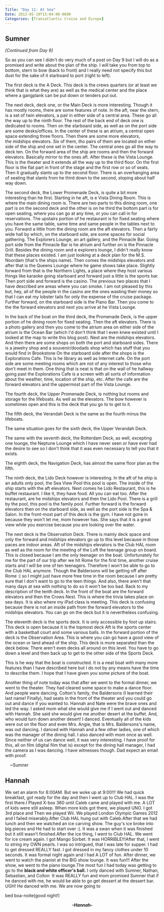 ```yaml
---
Title: "Day 11: At Sea"
Date: 2012-05-10T15:04:00-0600
Categories: [Transatlantic Cruise and Europe]
---
```


## Sumner
*[Continued from Day 9]*

So as you can see I didn't do very much of a post on Day 9 but I will do
as a promised and write about the plan of the ship. I will take you from
top to bottom, stern to bow (back to front) and I really need not
specify this but dust for the sake of it starboard to port (right to
left).

The first deck is the A Deck. This deck is the crews quarters (or at
least we think that is what they are) as well as the medical center and
the place where a gangplank can be put down or tenders put out.

The next deck, deck one, or the Main Deck is more interesting. Though it
has mostly rooms, there are some features of note. In the aft, near the
stern, is a set of twin elevators, a pair in either side of a central
area. These go all the way up to the ninth floor. The rest of the back
end of deck one is dedicated to rooms. Then on the starboard side, as
well as on the port side are some desks/offices. In the center of these
is an atrium, a central open space extending three floors. Then there
are some more elevators, the midships elevators. Six of them, tho pairs
of them are located on either side of the ship and one set in the
center. The central ones go all the way to deck ten. On the forward area
of the ship are rooms and then the forward elevators. Basically mirror
to the ones aft. After these is the Vista Lounge. This is the theater
and it extends all the way up to the third floor. On the first floor is
the flat part in front of the stage and the first row or so of seats.
Then it gradually slants up to the second floor. There is an overhanging
area of seating that slants from he third down to the second, stoping
about half way down.

The second deck, the Lower Promenade Deck, is quite a bit more
interesting than he first. Starting in he aft, is e Vista Dining Room.
This is where the main dining room is. There are two parts to this
dining room, one part is on the second deck and the other is on he third
the bottom part is for open seating, where you can go at any time, or
you can call in for reservations. The upstairs portion of he restaurant
is for fixed seating where you have the same table, same time and same
people in the tables next to you. Forward a little from the dining room
are the aft elevators. Then a fairly wide hall by which, on the
starboard side, are some spaces for social gathering. The Explorers
Lounge, an art gallery, and the Pinnacle Bar. Going port side from the
Pinnacle Bar is he atrium and further on is the Pinnacle Grill. Besides
the dining room and e explorers lounge, I didn't really know that these
places existed. I am just looking at a deck plan for the M.S. Noordam
(that's the ships name). Then comes the midships elevators and after
that is the Queens Lounge where he game shows take place. Slightly
forward from that is the Northern Lights, a place where they host
various things like karaoke going starboard and forward just a little is
the sports bar. Then port side and forward is the casino. The previous
two places that I have described are areas where you can smoke. I am not
pleased by this but, hey, all of the people in the casino are the ones
wasting their money so that I can eat my lobster tails for only the
expense of the cruise package. Further forward, on the starboard side is
the Piano Bar. Then you come to the the forward elevators and next you
arrive at he Vista Lounge.

In the back of the boat on the third deck, the Promenade Deck, is the
upper portion of he dining room for fixed seating. Then the aft
elevators. There is a photo gallery and then you come to the atrium area
on either side of the atrium is the Ocean Bar (which I'd don't think
that I even knew existed until I looked at the map to write this blog
post). Next are the midships elevators. And then there are some shops on
both the port and starboard sides. There is a jewelry shop and a
souvenir/doodads shop which has stuff that you would find in Brookstone
On the starboard side after the shops is the Explorations Cafe. This is
he library as well as Internet cafe. On the port side are some meeting
rooms which are not of any interest to those who don't meet in them. One
thing that is neat is that on the wall of he hallway going past the
Explorations Cafe is a screen with all sorts of information about the
weather, time, location of the ship, etc. After the cafe are the forward
elevators and the uppermost part of the Vista Lounge.

The fourth deck, the Upper Promenade Deck, is nothing but rooms and
storage for the lifeboats. As well as the elevators. The bow however is
sometimes open and this is the deck that you go to to get to it.

The fifth deck, the Verandah Deck is the same as the fourth minus the
lifeboats.

The same situation goes for the sixth deck, the Upper Verandah Deck.

The same with the seventh deck, the Rotterdam Deck, as well, excepting
one lounge, the Neptune Lounge which I have never seen or have ever had
the desire to see so I don't think that it was even necessary to tell
you that it exists.

The eighth deck, the Navigation Deck, has almost the same floor plan as
the fifth.

The ninth deck, the Lido Deck however is interesting. In the aft of he
ship is an adults only pool, the Sea View Pool this pool is open. The
inside of the ship starts with the aft elevators. Next comes he Lido
Restaurant, this is he buffet restaurant. I like it, they have food. All
you can eat too. After the restaurant, are he midships elevators and
then the Lido Pool. There is a grill by the pool, this pool is the
family pool. Further forward is the forward elevators then on the
starboard side, as well as the port side is the Spa & Salon. In
the front-most part of this deck is the gym. I have not gone in because
they won't let me, mom however has. She says that it is a great view
while you exercise because you are looking over the water.

The next deck is the Observation Deck. There is mainly deck space and
only the forward and midships elevators go up to this level because in
those paces are indoor areas. Aft of the midships elevators is the Club
HAL room as well as the room for the meeting of the Loft the teenage
group on board. This is closed because I am the only teenager on the
boat. Unfortunately for me for the part of our trip after we hit Rome
for the first time, another cruise starts and I will be one of ten
teenagers. Therefore I won't be able to go to the Club HAL anymore.
Though the Baldersons will be getting off after Rome :( so I might just
have more free time in the room because I am pretty sure that I don't
want to go to the teen things. And also, there aren't that many days at
sea with nothing to do so it won't be too bad. Back to my description of
the tenth deck. In the front of the boat are the forward elevators and
then the Crows Nest. This is where the trivia takes place on sea days.
It is also where my iPad class is meeting. This deck is confusing
because there is not an inside path from the forward elevators to the
midships elevators. You can go on the deck but it is nevertheless
confusing.

The eleventh deck is the sports deck. It is only accessible by foot up
stairs. This deck is open because it is the topmost deck Aft is the
sports center with a basketball court and some various balls. In the
forward portion of the deck is the Observation Area. This is where you
can go have a good view of the ocean or land ahead of the ship. This
deck is more separated than the deck below. There aren't even decks all
around on this level. You have to go down a level and then back up to
get to the other side of the Sports Deck.

This is he way that the boat is constructed. It is a neat boat with many
more features than I have described here but I do not by any means have
the time to describe them. I hope that I have given you some picture of
the boat.

Another thing of note today was that after we went to the formal dinner,
we went to the theater. They had cleared some space to make a dance
floor. And people were dancing. Colton's family, the Baldersons (I
learned their last name! Finally), had seats in the front of the theater
and you could go out and dance if you wanted to. Hannah and Nate were
the brave ones and led the way. I asked mom what she would give me if I
went out and danced with Hannah. She said she would give me another
desert at the buffet. And, who would turn down another desert! I danced.
Eventually all of the kids were out on the floor and even Mrs. Angie,
that is Mrs. Baldersons's name, was out dancing. I danced with Hannah
and a few other ladies, one of which was the manager of the dining hall.
I also danced with mom once as well. Since neither of us can dance well,
it was very interesting. I have proof for this, all on film (digital
film that is) except for the dining hall manager, I had the camera as I
was dancing. I have witnesses though. Dad expect an email with proof.

    \~Sumner

## Hannah

We set an alarm for 8:00AM. But we woke up at 9:00!!! We had quick
breakfast, got ready for the day and then I went up to Club HAL. I was
the first there.I Played X-box 360 until Caleb came and played with me.
A LOT of kids were still asleep. When more kids got there, we played
UNO. I got 3rd place and Then we played Wii. We played London Olympic
Games 2012 and I failed miserably.After Club HAL hung out with
Caleb.After that we had lunch and then we watched an ice carving show.
The guy's ice broke into big pieces and He had to start over :(. It was
a swan when it was finished but it still wasn't finished.After the ice
thing, I went to Club HAL. We went for ice cream again. I got Mango
Sorbet. It was HORRIBLE!!!After that, I went to string my OWN pearls. I
was so intrigued, that I was late for supper. I had to get dressed
REALLY fast. I got dressed in my fancy clothes under 10 seconds. It was
formal night again and I had A LOT of fun. After dinner, we went to
watch the pianist at the BIG show lounge. It was fun!!! After the show,
we went to the piano lounge.The most fun I had today was getting to go
to the **black and white officer's ball.** I only danced with Sumner,
Nathan, Sebastian, and Colton  It was REALLY fun and mom promised Sumner
that if he danced with me, he would be able to go get dessert at the
dessert bar. UGH! He danced with me. We are now going to

bed boa-noite(good night!)  


<div align="CENTER">

***-Hannah-***

</div>

